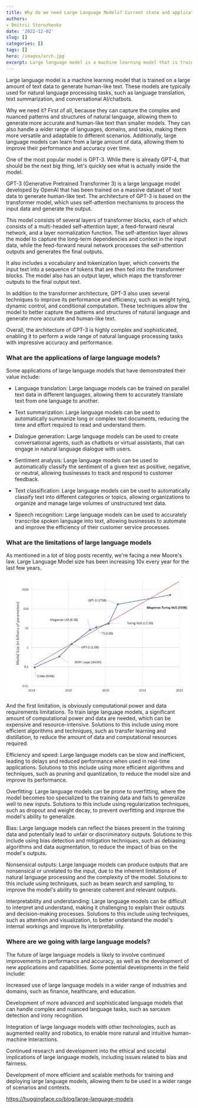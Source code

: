 ```yaml
---
title: Why do we need Large Language Models? Current state and applications
authors: 
- Dmitrii Storozhenko
date: '2022-12-02'
slug: []
categories: []
tags: []
hero: /images/arch.jpg
excerpt: Large language model is a machine learning model that is trained on a large amount of text data to generate human-like text. These models are typically used for natural language processing tasks, such as language translation, text summarization, and dialogue generation
---
```


Large language model is a machine learning model that is trained on a large amount of text data to generate human-like text. These models are typically used for natural language processing tasks, such as language translation, text summarization, and conversational AI/chatbots.

Why we need it? First of all, because they can capture the complex and nuanced patterns and structures of natural language, allowing them to generate more accurate and human-like text than smaller models. They can also handle a wider range of languages, domains, and tasks, making them more versatile and adaptable to different scenarios. Additionally, large language models can learn from a large amount of data, allowing them to improve their performance and accuracy over time.

One of the most popular model is GPT-3. While there is already GPT-4, that should be the next big thing, let's quickly see what is actually inside the model.

GPT-3 (Generative Pretrained Transformer 3) is a large language model developed by OpenAI that has been trained on a massive dataset of text data to generate human-like text. The architecture of GPT-3 is based on the transformer model, which uses self-attention mechanisms to process the input data and generate the output.

This model consists of several layers of transformer blocks, each of which consists of a multi-headed self-attention layer, a feed-forward neural network, and a layer normalization function. The self-attention layer allows the model to capture the long-term dependencies and context in the input data, while the feed-forward neural network processes the self-attention outputs and generates the final outputs.

It  also includes a vocabulary and tokenization layer, which converts the input text into a sequence of tokens that are then fed into the transformer blocks. The model also has an output layer, which maps the transformer outputs to the final output text.

In addition to the transformer architecture, GPT-3 also uses several techniques to improve its performance and efficiency, such as weight tying, dynamic control, and conditional computation. These techniques allow the model to better capture the patterns and structures of natural language and generate more accurate and human-like text.

Overall, the architecture of GPT-3 is highly complex and sophisticated, enabling it to perform a wide range of natural language processing tasks with impressive accuracy and performance.


### What are the applications of large language models?


Some applications of large language models that have demonstrated their value include:

- Language translation: Large language models can be trained on parallel text data in different languages, allowing them to accurately translate text from one language to another.

- Text summarization: Large language models can be used to automatically summarize long or complex text documents, reducing the time and effort required to read and understand them.

- Dialogue generation: Large language models can be used to create conversational agents, such as chatbots or virtual assistants, that can engage in natural language dialogue with users.

- Sentiment analysis: Large language models can be used to automatically classify the sentiment of a given text as positive, negative, or neutral, allowing businesses to track and respond to customer feedback.

- Text classification: Large language models can be used to automatically classify text into different categories or topics, allowing organizations to organize and manage large volumes of unstructured text data.

- Speech recognition: Large language models can be used to accurately transcribe spoken language into text, allowing businesses to automate and improve the efficiency of their customer service processes.


### What are the limitations of large language models

As mentioned in a lot of blog posts recently, we're facing a new Moore's law. Large Language Model size has been increasing 10x every year for the last few years.

![](images/model-evo.jpg)

And the first limitation, is obviously computational power and data requirements limitations. To train large language models, a significant amount of computational power and data are needed, which can be expensive and resource-intensive. Solutions to this include using more efficient algorithms and techniques, such as transfer learning and distillation, to reduce the amount of data and computational resources required.

Efficiency and speed: Large language models can be slow and inefficient, leading to delays and reduced performance when used in real-time applications. Solutions to this include using more efficient algorithms and techniques, such as pruning and quantization, to reduce the model size and improve its performance.

Overfitting: Large language models can be prone to overfitting, where the model becomes too specialized to the training data and fails to generalize well to new inputs. Solutions to this include using regularization techniques, such as dropout and weight decay, to prevent overfitting and improve the model's ability to generalize.

Bias: Large language models can reflect the biases present in the training data and potentially lead to unfair or discriminatory outputs. Solutions to this include using bias detection and mitigation techniques, such as debiasing algorithms and data augmentation, to reduce the impact of bias on the model's outputs.

Nonsensical outputs: Large language models can produce outputs that are nonsensical or unrelated to the input, due to the inherent limitations of natural language processing and the complexity of the model. Solutions to this include using techniques, such as beam search and sampling, to improve the model's ability to generate coherent and relevant outputs.

Interpretability and understanding: Large language models can be difficult to interpret and understand, making it challenging to explain their outputs and decision-making processes. Solutions to this include using techniques, such as attention and visualization, to better understand the model's internal workings and improve its interpretability.



### Where are we going with large language models?

The future of large language models is likely to involve continued improvements in performance and accuracy, as well as the development of new applications and capabilities. Some potential developments in the field include:

Increased use of large language models in a wider range of industries and domains, such as finance, healthcare, and education.

Development of more advanced and sophisticated language models that can handle complex and nuanced language tasks, such as sarcasm detection and irony recognition.

Integration of large language models with other technologies, such as augmented reality and robotics, to enable more natural and intuitive human-machine interactions.

Continued research and development into the ethical and societal implications of large language models, including issues related to bias and fairness.

Development of more efficient and scalable methods for training and deploying large language models, allowing them to be used in a wider range of scenarios and contexts.


https://huggingface.co/blog/large-language-models 